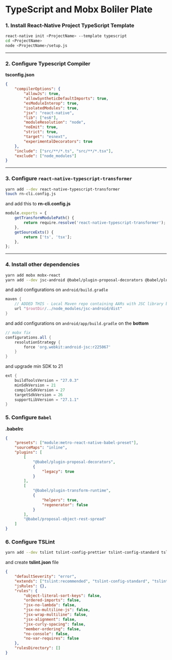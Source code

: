 # TypeScript and Mobx Boliler Plate

### 1. Install React-Native Project TypeScript Template

```bash
react-native init <ProjectName> --template typescript
cd <ProjectName>
node <ProjectName>/setup.js
```

---

### 2. Configure Typescript Compiler

**tsconfig.json**

```json
{
    "compilerOptions": {
        "allowJs": true,
        "allowSyntheticDefaultImports": true,
        "esModuleInterop": true,
        "isolatedModules": true,
        "jsx": "react-native",
        "lib": ["es6"],
        "moduleResolution": "node",
        "noEmit": true,
        "strict": true,
        "target": "esnext",
        "experimentalDecorators": true
    },
    "include": ["src/**/*.ts", "src/**/*.tsx"],
    "exclude": ["node_modules"]
}
```

---

### 3. Configure `react-native-typescript-transformer`

```bash
yarn add --dev react-native-typescript-transformer
touch rn-cli.config.js
```

and add this to **rn-cli.config.js**

```javascript
module.exports = {
    getTransformModulePath() {
        return require.resolve('react-native-typescript-transformer');
    },
    getSourceExts() {
        return ['ts', 'tsx'];
    },
};
```

---

### 4. Install other dependencies

```bash
yarn add mobx mobx-react
yarn add --dev jsc-android @babel/plugin-proposal-decorators @babel/plugin-proposal-object-rest-spread @babel/plugin-transform-runtime
```

and add configurations on `android/build.gradle`

```groovy
maven {
    // ADDED THIS - Local Maven repo containing AARs with JSC library built for Android
    url "$rootDir/../node_modules/jsc-android/dist"
}
```

and add configurations on `android/app/build.gradle` on the **bottom**

```groovy
// mobx fix
configurations.all {
    resolutionStrategy {
        force 'org.webkit:android-jsc:r225067'
    }
}
```

and upgrade min SDK to 21

```groovy
ext {
    buildToolsVersion = "27.0.3"
    minSdkVersion = 21
    compileSdkVersion = 27
    targetSdkVersion = 26
    supportLibVersion = "27.1.1"
}
```

### 5. Configure `Babel`

**.babelrc**

```json
{
    "presets": ["module:metro-react-native-babel-preset"],
    "sourceMaps": "inline",
    "plugins": [
        [
            "@babel/plugin-proposal-decorators",
            {
                "legacy": true
            }
        ],
        [
            "@babel/plugin-transform-runtime",
            {
                "helpers": true,
                "regenerator": false
            }
        ],
        "@babel/proposal-object-rest-spread"
    ]
}
```

### 6. Configure TSLint

```bash
yarn add --dev tslint tslint-config-prettier tslint-config-standard tslint-react
```

and create **tslint.json** file

```json
{
    "defaultSeverity": "error",
    "extends": ["tslint:recommended", "tslint-config-standard", "tslint-react", "tslint-config-prettier"],
    "jsRules": {},
    "rules": {
        "object-literal-sort-keys": false,
        "ordered-imports": false,
        "jsx-no-lambda": false,
        "jsx-no-multiline-js": false,
        "jsx-wrap-multiline": false,
        "jsx-alignment": false,
        "jsx-curly-spacing": false,
        "member-ordering": false,
        "no-console": false,
        "no-var-requires": false
    },
    "rulesDirectory": []
}
```
